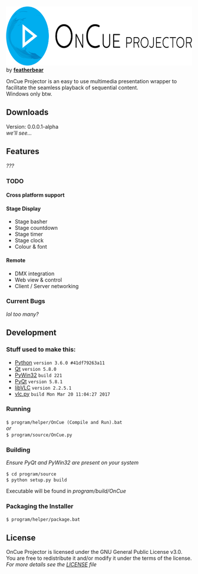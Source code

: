 <a href="http://featherbear.navhaxs.au.eu.org"><img src="/documentation/graphics/banner.png" height="160px"/></a> by **[featherbear](http://featherbear.navhaxs.au.eu.org)**  
  
OnCue Projector is an easy to use multimedia presentation wrapper to facilitate the seamless playback of sequential content.  
Windows only btw.

## Downloads
Version: 0.0.0.1-alpha  
*we'll see...*

## Features
*???*

### TODO

#### Cross platform support

#### Stage Display
* Stage basher
* Stage countdown
* Stage timer
* Stage clock
* Colour & font

#### Remote
* DMX integration
* Web view & control
* Client / Server networking
### Current Bugs
*lol too many?*

## Development

### Stuff used to make this:

 * [Python](https://www.python.org/) `version 3.6.0 #41df79263a11`
 * [Qt](https://www.qt.io/) `version 5.8.0`
 * [PyWin32](https://sourceforge.net/projects/pywin32/) `build 221`
 * [PyQt](https://riverbankcomputing.com/software/pyqt/) `version 5.8.1`
 * [libVLC](http://www.videolan.org/vlc/libvlc.html) `version 2.2.5.1`
 * [vlc.py](https://wiki.videolan.org/Python_bindings/) `build Mon Mar 20 11:04:27 2017`

### Running
`$ program/helper/OnCue (Compile and Run).bat`  
*or*  
`$ program/source/OnCue.py`


### Building
*Ensure PyQt and PyWin32 are present on your system*

```
$ cd program/source  
$ python setup.py build
```
Executable will be found in *program/build/OnCue*

### Packaging the Installer
`$ program/helper/package.bat`


## License
OnCue Projector is licensed under the GNU General Public License v3.0.  
You are free to  redistribute it and/or modify it under the terms of the license.  
*For more details see the [LICENSE](https://raw.githubusercontent.com/bearbear12345/OnCue/master/LICENSE) file*
